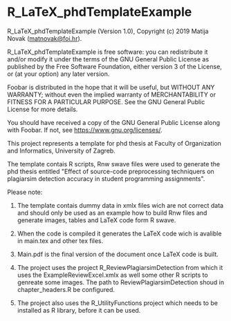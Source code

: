 # R_LaTeX_phdTemplateExample

R_LaTeX_phdTemplateExample (Version 1.0), Copyright (c) 2019 Matija Novak (matnovak@foi.hr).

R_LaTeX_phdTemplateExample is free software: you can redistribute it and/or modify
it under the terms of the GNU General Public License as published by
the Free Software Foundation, either version 3 of the License, or
(at your option) any later version.

Foobar is distributed in the hope that it will be useful,
but WITHOUT ANY WARRANTY; without even the implied warranty of
MERCHANTABILITY or FITNESS FOR A PARTICULAR PURPOSE.  See the
GNU General Public License for more details.

You should have received a copy of the GNU General Public License
along with Foobar.  If not, see <https://www.gnu.org/licenses/>.

This project represents a template for phd thesis at Faculty of Organization and Informatics, University of Zagreb.

The template contais R scripts, Rnw swave files were used to generate the phd thesis entitled "Effect of source-code preprocessing techniquers on plagiarsim detection accuracy in 
student programming assignments".

Please note:

1. The template contais dummy data in xmlx files wich are not correct data and should only be used as an example how to build Rnw files and generate images, tables and LaTeX code form R swave. 

2. When the code is compiled it generates the LaTeX code wich is avalible in main.tex and other tex files. 

3. Main.pdf is the final version of the document once LaTeX code is built.

4. The project uses the project R_ReviewPlagiarsimDetection from which it uses the ExampleReviewExcel.xmlx as well some other R scripts to genreate some images. The path to ReviewPlagiarsimDetection shoud in chapter_headers.R be configured. 

5. The project also uses the R_UtilityFunctions project which needs to be installed as R library, before it can be used.
